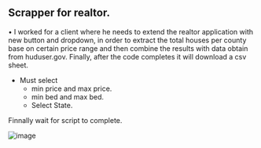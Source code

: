 ## Scrapper for realtor.

•	I worked for a client where he needs to extend the realtor application with new button and dropdown, in order to extract the total houses per county base on certain price range and then combine the results   with data obtain from huduser.gov. Finally, after the code completes it will download a csv sheet.

* Must select
  * min price and max price.
  * min bed and max bed.
  * Select State.

Finnally wait for script to complete.

![image](https://user-images.githubusercontent.com/7569989/230344294-d8cf1005-0fed-4e43-9f41-bec4bb22d297.png)
